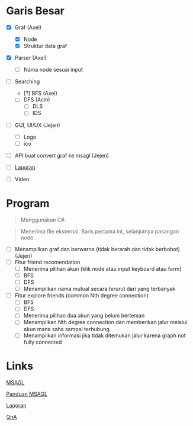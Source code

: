 # Garis Besar
- [x] Graf (Axel)
    - [x] Node
    - [x] Struktur data graf
- [x] Parser (Axel)
    - [ ] Nama node sesuai input
- [ ] Searching
    - [?] BFS (Axel)
    - [ ] DFS (Acin)
        - [ ] DLS
        - [ ] IDS
- [ ] GUI, UI/UX (Jejen)
    - [ ] Logo
    - [ ] ico
- [ ] API buat convert graf ke msagl (Jejen)
- [ ] [Laporan]((https://docs.google.com/document/d/14Ojfot1W7SoiDuKSaVLB_IAXodXEtLsRiOcxHuGGwLM/edit#))
- [ ] Video


# Program
> Menggunakan C#.

> Menerima file eksternal. Baris pertama int, selanjutnya pasangan node.

- [ ] Menampilkan graf dan berwarna (tidak berarah dan tidak berbobot) (Jejen)
- [ ] Fitur friend recomendation
    - [ ] Menerima pilihan akun (klik node atau input keyboard atau form)
    - [ ] BFS
    - [ ] DFS
    - [ ] Menampilkan nama mutual secara terurut dari yang terbanyak
- [ ] Fitur explore friends (common Nth degree connection)
    - [ ] BFS
    - [ ] DFS
    - [ ] Menerima pilihan dua akun yang belum berteman
    - [ ] Menampilkan Nth degree connection dan memberikan jalur melalui akun mana saha sampai terhubung
    - [ ] Menampilkan informasi jika tidak ditemukan jalur karena graph not fully connected

# Links
[MSAGL](https://github.com/microsoft/automatic-graph-layout)

[Panduan MSAGL](https://docs.google.com/document/d/1XhFSpHU028Gaf7YxkmdbluLkQgVl3MY6gt1t-PL30LA/edit)

[Laporan](https://docs.google.com/document/d/14Ojfot1W7SoiDuKSaVLB_IAXodXEtLsRiOcxHuGGwLM/edit#)

[QnA](https://docs.google.com/spreadsheets/d/1gyG4apGkhMH98TTctDtOQghFQ3BV7wnXLi67M3jNrZg/edit#gid=0)
